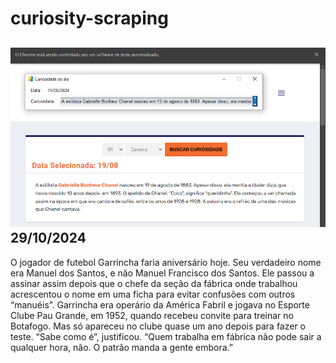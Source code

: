 # curiosity-scraping
![Budget](./execucao.png)
29/10/2024
-
O jogador de futebol Garrincha faria aniversário hoje. Seu verdadeiro nome era Manuel dos Santos, e não Manuel Francisco dos Santos. Ele passou a assinar assim depois que o chefe da seção da fábrica onde trabalhou acrescentou o nome em uma ficha para evitar confusões com outros “manuéis”. Garrincha era operário da América Fabril e jogava no Esporte Clube Pau Grande, em 1952, quando recebeu convite para treinar no Botafogo. Mas só apareceu no clube quase um ano depois para fazer o teste. “Sabe como é”, justificou. “Quem trabalha em fábrica não pode sair a qualquer hora, não. O patrão manda a gente embora.”
